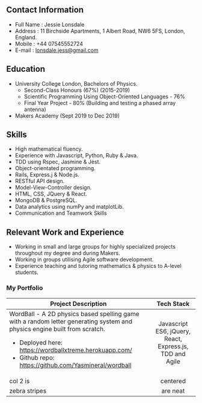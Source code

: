 ## Contact Information

* Full Name : Jessie Lonsdale
* Address   : 11 Birchside Apartments, 1 Albert Road, NW6 5FS, London, England.
* Mobile    : +44 07545552724
* E-mail    : lonsdale.jess@gmail.com

## Education

* University College London, Bachelors of Physics.
  * Second-Class Honours (67%) (2015-2019)
  * Scientific Programming Using Object-Oriented Languages - 76%
  * Final Year Project - 80% (Building and testing a phased array antenna)
* Makers Academy (Sept 2019 to Dec 2019)

## Skills

* High mathematical fluency.
* Experience with Javascript, Python, Ruby & Java.
* TDD using Rspec, Jasmine & Jest.
* Object-orientated programming.
* Rails, Express.j & Node.js.
* RESTful API design.
* Model-View-Controller design.
* HTML, CSS, JQuery & React.
* MongoDB & PostgreSQL.
* Data analytics using numPy and matplotLib.
* Communication and Teamwork Skills

## Relevant Work and Experience 

* Working in small and large groups for highly specialized projects throughout my degree and during Makers.
* Working in groups utilising Agile software development.
* Experience teaching and tutoring mathematics & physics to A-level students.

### My Portfolio

| Project Description | Tech Stack |
| --------------------|:-------------:|
| WordBall - A 2D physics based spelling game with a random letter generating system and physics engine built from scratch. <ul><li>Deployed here: https://wordballxtreme.herokuapp.com/ </li><li>Github repo: https://github.com/Yasmineral/wordball </li></ul>|Javascript ES6, jQuery, React, Express.js, TDD and Agile|
| col 2 is      | centered      |
| zebra stripes | are neat      |

